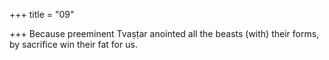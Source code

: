 +++
title = "09"

+++
Because preeminent Tvaṣṭar anointed all the beasts (with) their forms,  by sacrifice win their fat for us.  